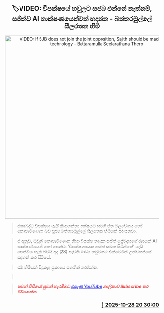 <p align='center'><b><h2 align='center' title='VIDEO: If SJB does not join the joint opposition, Sajith should be made using AI technology - Battaramulla Seelarathana Thero'>🏷VIDEO: විපක්ෂයේ හවුලට සජබ එන්නේ නැත්නම්, සජිත්ව AI තාක්ෂණයෙන්වත් හදන්න - බත්තරමුල්ලේ සීලරතන හිමි</h2></b></p>
<p align='center'><img src='https://helakuru.sgp1.cdn.digitaloceanspaces.com/esana/images/lib/baththaramulle-silarathana-parliment.jpg' width='600' alt='VIDEO: If SJB does not join the joint opposition, Sajith should be made using AI technology - Battaramulla Seelarathana Thero'></p>

> ඒකාබද්ධ විපක්ෂය යැයි කියාගන්නා පක්ෂයට සමගි ජන බලවේගය හෝ නොපැමිණෙන බව පූජ්‍ය බත්තරමුල්ලේ සීලරතන හිමියන් පවසනවා.

> ඒ අනුව, ඔවුන් නොපැමිණෙන නිසා විපක්ෂ නායක සජිත් ප්‍රේමදාසගේ රූපයක් AI තාක්ෂණයෙන් හෝ පෙන්වා ‘විපක්ෂ නායක තමන් සමඟ සිටින්නේ’ යැයි පෙන්විය හැකි බවයි අද (28) පැවති මාධ්‍ය හමුවකට එක්වෙමින් උන්වහන්සේ සඳහන් කර සිටියේ.

> එම හිමියන් සිදුකළ ප්‍රකාශය පහතින් නරඹන්න.

>  

> <span style='color:#e64d4d'><em><span><strong>තවත් වීඩියෝ පුවත් නැරඹීමට </strong></span></em></span><a href='https://youtube.com/@esanamedia?si=UZCWEZmqFcpzlvdV'><span style='color:#4d4de6'><em><span><strong><u>එසැණ YouTube</u></strong></span></em></span></a><span style='color:#e64d4d'><em><span><strong> නාලිකාව Subscribe කර පිවිසෙන්න.</strong></span></em></span>



<h3 align='right'><a href='https://www.helakuru.lk/esana/p/114877/'>📅 2025-10-28 20:30:00</a></h3>
